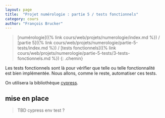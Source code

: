 ```yaml
---
layout: page
title:  "Projet numérologie : partie 5 / tests fonctionnels"
category: cours
author: "François Brucker"
---
```


> [numérologie]({% link cours/web/projets/numerologie/index.md %}) / [partie 5]({% link cours/web/projets/numerologie/partie-5-tests/index.md %}) / [tests fonctionnels]({% link cours/web/projets/numerologie/partie-5-tests/3-tests-fonctionnels.md %})
{: .chemin}

Les tests fonctionnels sont là pour vérifier que telle ou telle fonctionnalité est bien implémentée. Nous allons, comme le reste, automatiser ces tests.

On utilisera la bibliothèque [cypress](https://docs.cypress.io/).

## mise en place


> TBD
> cypress
> env test ?